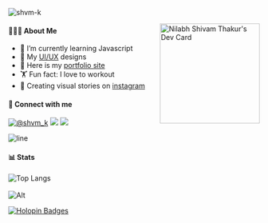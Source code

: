 <!-- ## 👋 &nbsp;Hey there! I'm Shivam -->

<p align="left"> <img src="https://komarev.com/ghpvc/?username=shvm-k&label=Profile%20views&color=2beefc&style=flat" alt="shvm-k" /> </p>

<div style="text-align: right">
</div>


<a href="https://app.daily.dev/shvm"><img src="https://api.daily.dev/devcards/a00b1d957a7c422e96f1c34094aa5892.png?r=2u5" width="200" align="right" alt="Nilabh Shivam Thakur's Dev Card"/></a>


#### 👨🏻‍💻 About Me
- 🔗 I’m currently learning Javascript
- 🎨 My [UI/UX](https://dribbble.com/shvm_k) designs
- 👐 Here is my [portfolio site](https://shvm-k.github.io) 
- 🏋️ Fun fact: I love to workout
- 📸 Creating visual stories on [instagram](https://www.instagram.com/shvm.k)

#### 📩 Connect with me 
<a href="https://twitter.com/shvm_k"><img src="https://img.shields.io/badge/Twitter-1DA1F2?style=for-the-badge&logo=twitter&logoColor=white" alt="@shvm_k"></a>
<a href="https://www.linkedin.com/in/nilabh-shivam-thakur-b30a921b9/"><img src="https://img.shields.io/badge/LinkedIn-0077B5?style=for-the-badge&logo=linkedin&logoColor=white"></a>
<a href="mailto:nilabhshivam333@gmail.com"><img src="https://img.shields.io/badge/Gmail-D14836?style=for-the-badge&logo=gmail&logoColor=white"></a>


![line](https://cdn.discordapp.com/attachments/842741907720896512/842806312386428948/gif.gif)

#### 📊 Stats

![Top Langs](https://github-readme-stats.vercel.app/api/top-langs/?username=shvm-k&show_icons=true&theme=transparent&langs_count=5&layout=compact)
<br><br>
![Alt](https://repobeats.axiom.co/api/embed/0f615cc5cac801d7564623fe4552545c63d1247b.svg "Repobeats analytics image")


[![Holopin Badges](https://holopin.me/shvmk)](https://holopin.io/@shvmk)






 
